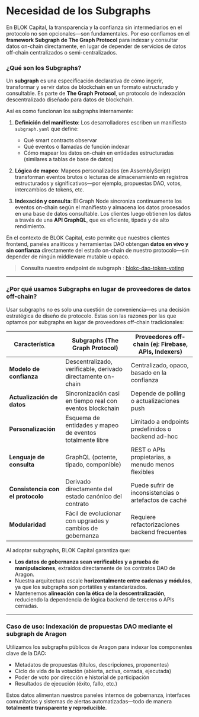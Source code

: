 # Necesidad de los Subgraphs

En BLOK Capital, la transparencia y la confianza sin intermediarios en el protocolo no son opcionales—son fundamentales. Por eso confiamos en el **framework Subgraph de The Graph Protocol** para indexar y consultar datos on-chain directamente, en lugar de depender de servicios de datos off-chain centralizados o semi-centralizados.

### ¿Qué son los Subgraphs?

Un **subgraph** es una especificación declarativa de cómo ingerir, transformar y servir datos de blockchain en un formato estructurado y consultable. Es parte de **The Graph Protocol**, un protocolo de indexación descentralizado diseñado para datos de blockchain.

Así es como funcionan los subgraphs internamente:

1. **Definición del manifiesto**: Los desarrolladores escriben un manifiesto `subgraph.yaml` que define:

   * Qué smart contracts observar
   * Qué eventos o llamadas de función indexar
   * Cómo mapear los datos on-chain en entidades estructuradas (similares a tablas de base de datos)

2. **Lógica de mapeo**: Mapeos personalizados (en AssemblyScript) transforman eventos brutos o lecturas de almacenamiento en registros estructurados y significativos—por ejemplo, propuestas DAO, votos, intercambios de tokens, etc.

3. **Indexación y consulta**: El Graph Node sincroniza continuamente los eventos on-chain según el manifiesto y almacena los datos procesados en una base de datos consultable. Los clientes luego obtienen los datos a través de una **API GraphQL**, que es eficiente, tipada y de alto rendimiento.

En el contexto de BLOK Capital, esto permite que nuestros clientes frontend, paneles analíticos y herramientas DAO obtengan **datos en vivo y sin confianza** directamente del estado on-chain de nuestro protocolo—sin depender de ningún middleware mutable u opaco.

> **Consulta nuestro endpoint de subgraph** : [blokc-dao-token-voting](https://thegraph.com/explorer/subgraphs/kbrg2GxMGs8DrQcLUtVbn8becrzYjwhxsY1EaLF5pFq?view=Query&chain=arbitrum-one)

---

### ¿Por qué usamos Subgraphs en lugar de proveedores de datos off-chain?

Usar subgraphs no es solo una cuestión de conveniencia—es una decisión estratégica de diseño de protocolo. Estas son las razones por las que optamos por subgraphs en lugar de proveedores off-chain tradicionales:

| Característica                | Subgraphs (The Graph Protocol)                              | Proveedores off-chain (ej: Firebase, APIs, Indexers)   |
| ----------------------------- | ---------------------------------------------------------- | ------------------------------------------------------ |
| **Modelo de confianza**       | Descentralizado, verificable, derivado directamente on-chain| Centralizado, opaco, basado en la confianza            |
| **Actualización de datos**    | Sincronización casi en tiempo real con eventos blockchain   | Depende de polling o actualizaciones push              |
| **Personalización**           | Esquema de entidades y mapeo de eventos totalmente libre    | Limitado a endpoints predefinidos o backend ad-hoc     |
| **Lenguaje de consulta**      | GraphQL (potente, tipado, componible)                      | REST o APIs propietarias, a menudo menos flexibles     |
| **Consistencia con el protocolo**| Derivado directamente del estado canónico del contrato   | Puede sufrir de inconsistencias o artefactos de caché  |
| **Modularidad**               | Fácil de evolucionar con upgrades y cambios de gobernanza   | Requiere refactorizaciones backend frecuentes           |

Al adoptar subgraphs, BLOK Capital garantiza que:

* **Los datos de gobernanza sean verificables y a prueba de manipulaciones**, extraídos directamente de los contratos DAO de Aragon.
* Nuestra arquitectura escale **horizontalmente entre cadenas y módulos**, ya que los subgraphs son portátiles y estandarizados.
* Mantenemos **alineación con la ética de la descentralización**, reduciendo la dependencia de lógica backend de terceros o APIs cerradas.

---

### Caso de uso: Indexación de propuestas DAO mediante el subgraph de Aragon

Utilizamos los subgraphs públicos de Aragon para indexar los componentes clave de la DAO:

* Metadatos de propuestas (títulos, descripciones, proponentes)
* Ciclo de vida de la votación (abierta, activa, cerrada, ejecutada)
* Poder de voto por dirección e historial de participación
* Resultados de ejecución (éxito, fallo, etc.)

Estos datos alimentan nuestros paneles internos de gobernanza, interfaces comunitarias y sistemas de alertas automatizadas—todo de manera **totalmente transparente y reproducible**. 
